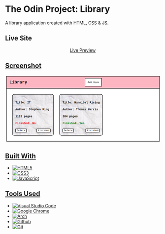 # The Odin Project: Library 
A library application created with HTML, CSS & JS.

## Live Site
<div align="center">
<a href="https://terminalklone.github.io/odin-library/">Live Preview
</div>

## Screenshot
![Screenshot](./img/screenshot.png)

## Built With
- ![HTML5](https://img.shields.io/badge/html5-%23E34F26.svg?style=for-the-badge&logo=html5&logoColor=white)   
- ![CSS3](https://img.shields.io/badge/css3-%231572B6.svg?style=for-the-badge&logo=css3&logoColor=white)   
- ![JavaScript](https://img.shields.io/badge/javascript-%23323330.svg?style=for-the-badge&logo=javascript&logoColor=%23F7DF1E)

## Tools Used
- ![Visual Studio Code](https://img.shields.io/badge/Visual%20Studio%20Code-0078d7.svg?style=for-the-badge&logo=visual-studio-code&logoColor=white)
- ![Google Chrome](	https://img.shields.io/badge/Google_chrome-4285F4?style=for-the-badge&logo=Google-chrome&logoColor=white) 
- ![Arch](https://img.shields.io/badge/Arch%20Linux-1793D1?logo=arch-linux&logoColor=fff&style=for-the-badge)
- ![Github](https://img.shields.io/badge/GitHub-100000?style=for-the-badge&logo=github&logoColor=white)
- ![Git](https://img.shields.io/badge/GIT-E44C30?style=for-the-badge&logo=git&logoColor=white)
